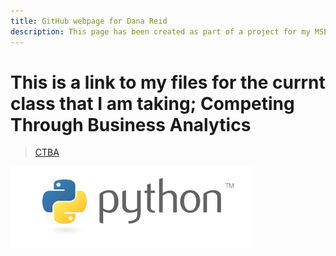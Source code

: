 ```yaml
---
title: GitHub webpage for Dana Reid
description: This page has been created as part of a project for my MSBA program at the COllege of William and Mary 
---
```


# This is a link to my files for the currnt class that I am taking; Competing Through Business Analytics
>[CTBA](CTBA)

![PYthon Logo](Python.png)
